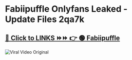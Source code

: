 
 # Fabiipuffle Onlyfans Leaked - Update Files 2qa7k

## <h2><a href="https://clipsfans.com/Fabiipuffle&ref=git">🔗 Click to LINKS ⏩⏩ 👉 🟢 Fabiipuffle </a></h2>

<a href="https://clipsfans.com/Fabiipuffle&ref=git" rel="nofollow" data-target="animated-image.originalLink"><img src="https://i.ibb.co.com/xMMVF88/686577567.gif" alt="Viral Video Original" style="max-width: 100%; display: inline-block;" data-target="animated-image.originalImage"></a>

